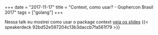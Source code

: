 +++
date = "2017-11-17"
title = "Context, como usar? - Gophercon Brasil 2017"
tags = ["golang"]
+++

Nessa talk eu mostrei como usar o package context [veja os slides](https://speakerdeck.com/felipeweb/context-como-usar)
{{< speakerdeck 92bd52e597204c13b3daccb7fa561f79 >}}